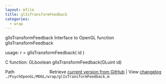 ```yaml
---
layout: mfile
title: glIsTransformFeedback
categories:
  - wrap
---
```


glIsTransformFeedback  Interface to OpenGL function glIsTransformFeedback

usage:  r = glIsTransformFeedback\( id \)

C function:  GLboolean glIsTransformFeedback\(GLuint id\)


<div class="code_header" style="text-align:right;">
  <span style="float:left;">Path&nbsp;&nbsp;</span> <span class="counter">Retrieve <a href=
  "https://raw.github.com/Psychtoolbox-3/Psychtoolbox-3/beta/./PsychOpenGL/MOGL/wrap/glIsTransformFeedback.m">current version from GitHub</a> | View <a href=
  "https://github.com/Psychtoolbox-3/Psychtoolbox-3/commits/beta/./PsychOpenGL/MOGL/wrap/glIsTransformFeedback.m">changelog</a></span>
</div>
<div class="code">
  <code>./PsychOpenGL/MOGL/wrap/glIsTransformFeedback.m</code>
</div>
